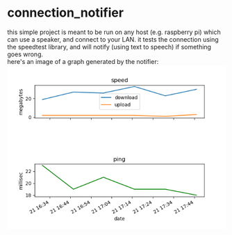 # connection_notifier
this simple project is meant to be run on any host (e.g. raspberry pi) which can use a speaker, and connect to your LAN.
it tests the connection using the speedtest library, and will notify (using text to speech) if something goes wrong.<br>
here's an image of a graph generated by the notifier:<br>
![cool pretty graph](res/example_plot.png)
